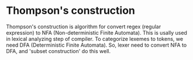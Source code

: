 # Thompson's construction
Thompson's construction is algorithm for convert regex (regular expression) to NFA (Non-deterministic Finite Automata).
This is usally used in lexical analyzing step of compiler.
To categorize lexemes to tokens, we need DFA (Deterministic Finite Automata).
So, lexer need to convert NFA to DFA, and 'subset construction' do this well.
